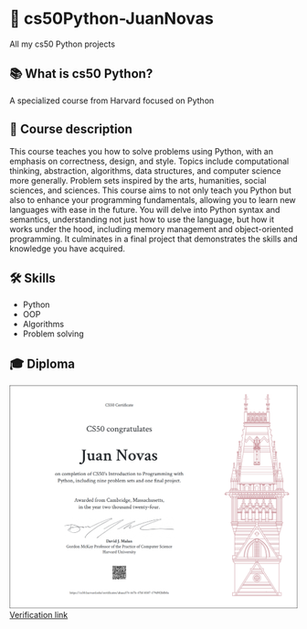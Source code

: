 # 🐍 cs50Python-JuanNovas
All my cs50 Python projects

## 📚 What is cs50 Python?
A specialized course from Harvard focused on Python

## 📖 Course description
This course teaches you how to solve problems using Python, with an emphasis on correctness, design, and style. Topics include computational thinking, abstraction, algorithms, data structures, and computer science more generally. Problem sets inspired by the arts, humanities, social sciences, and sciences. This course aims to not only teach you Python but also to enhance your programming fundamentals, allowing you to learn new languages with ease in the future. You will delve into Python syntax and semantics, understanding not just how to use the language, but how it works under the hood, including memory management and object-oriented programming. It culminates in a final project that demonstrates the skills and knowledge you have acquired.

## 🛠️ Skills
- Python
- OOP
- Algorithms
- Problem solving

## 🎓 Diploma
![Diploma image](diploma.png)
[Verification link](https://certificates.cs50.io/abaaa374-167b-47bf-8587-179d9f2bfb0a.pdf?size=letter)